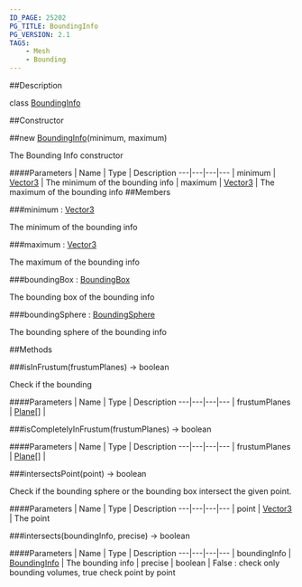 ```yaml
---
ID_PAGE: 25202
PG_TITLE: BoundingInfo
PG_VERSION: 2.1
TAGS:
    - Mesh
    - Bounding
---
```

##Description

class [BoundingInfo](/classes/2.2/BoundingInfo)



##Constructor

##new [BoundingInfo](/classes/2.2/BoundingInfo)(minimum, maximum)

The Bounding Info constructor

####Parameters
 | Name | Type | Description
---|---|---|---
 | minimum | [Vector3](/classes/2.2/Vector3) |  The minimum of the bounding info
 | maximum | [Vector3](/classes/2.2/Vector3) |  The maximum of the bounding info
##Members

###minimum : [Vector3](/classes/2.2/Vector3)

The minimum of the bounding info

###maximum : [Vector3](/classes/2.2/Vector3)

The maximum of the bounding info

###boundingBox : [BoundingBox](/classes/2.2/BoundingBox)

The bounding box of the bounding info

###boundingSphere : [BoundingSphere](/classes/2.2/BoundingSphere)

The bounding sphere of the bounding info

##Methods

###isInFrustum(frustumPlanes) &rarr; boolean

Check if the bounding

####Parameters
 | Name | Type | Description
---|---|---|---
 | frustumPlanes | [Plane](/classes/2.2/Plane)[] |  

###isCompletelyInFrustum(frustumPlanes) &rarr; boolean



####Parameters
 | Name | Type | Description
---|---|---|---
 | frustumPlanes | [Plane](/classes/2.2/Plane)[] |  

###intersectsPoint(point) &rarr; boolean

Check if the bounding sphere or the bounding box intersect the given point.

####Parameters
 | Name | Type | Description
---|---|---|---
 | point | [Vector3](/classes/2.2/Vector3) |  The point

###intersects(boundingInfo, precise) &rarr; boolean



####Parameters
 | Name | Type | Description
---|---|---|---
 | boundingInfo | [BoundingInfo](/classes/2.2/BoundingInfo) |  The bounding info
 | precise | boolean |  False : check only bounding volumes, true check point by point
